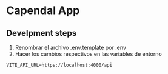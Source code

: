 # Capendal App

## Develpment steps

1. Renombrar el archivo .env.template  por .env
2. Hacer los cambios respectivos en las variables de entorno

```
VITE_API_URL=https://localhost:4000/api

```